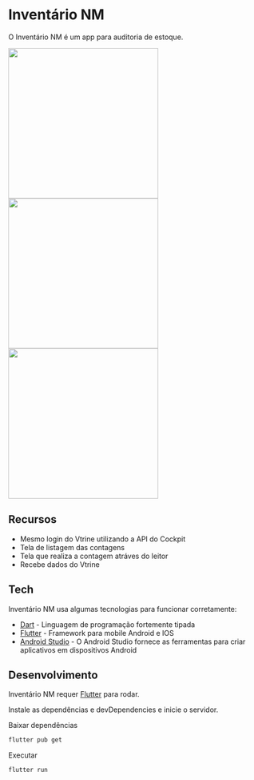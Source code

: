 # Inventário NM

O Inventário NM é um app para auditoria de estoque.

<img src="https://user-images.githubusercontent.com/32520465/149388957-4e21e16b-69e9-413c-9e2e-939ccd9b4dcb.png" width="300"> <img src="https://user-images.githubusercontent.com/32520465/149390744-575fe57b-ed57-4753-a25d-54bde9b9bcbc.png" width="300"> <img src="https://user-images.githubusercontent.com/32520465/149390848-b966844f-b80c-4cae-a956-7e39c4874342.png" width="300">

## Recursos

- Mesmo login do Vtrine utilizando a API do Cockpit
- Tela de listagem das contagens
- Tela que realiza a contagem atráves do leitor
- Recebe dados do Vtrine

## Tech

Inventário NM usa algumas tecnologias para funcionar corretamente:

- [Dart]() - Linguagem de programação fortemente tipada
- [Flutter]() - Framework para mobile Android e IOS
- [Android Studio](https://developer.android.com/studio?hl=pt-br) - O Android Studio fornece as ferramentas para criar aplicativos em dispositivos Android

## Desenvolvimento

Inventário NM requer [Flutter](https://docs.flutter.dev/get-started/install) para rodar.

Instale as dependências e devDependencies e inicie o servidor.

Baixar dependências

```sh
flutter pub get
```

Executar

```sh
flutter run
```
